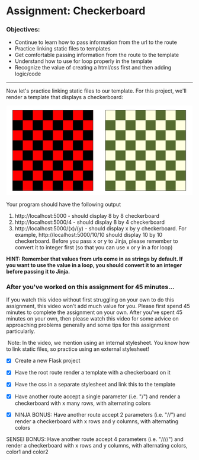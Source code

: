 # Assignment: Checkerboard

### Objectives:

- Continue to learn how to pass information from the url to the route
- Practice linking static files to templates
- Get comfortable passing information from the route to the template
- Understand how to use for loop properly in the template
- Recognize the value of creating a html/css first and then adding logic/code
<hr>
Now let's practice linking static files to our template. For this project, we'll render a template that displays a checkerboard:

![](Checkerboard_1000.gif)

Your program should have the following output

1. http://localhost:5000 - should display 8 by 8 checkerboard
2. http://localhost:5000/4 - should display 8 by 4 checkerboard
3. http://localhost:5000/(x)/(y) - should display x by y checkerboard.  For example, http://localhost:5000/10/10 should display 10 by 10 checkerboard.  Before you pass x or y to Jinja, please remember to convert it to integer first (so that you can use x or y in a for loop)

**HINT: Remember that values from urls come in as strings by default. If you want to use the value in a loop, you should convert it to an integer before passing it to Jinja.**

### After you've worked on this assignment for 45 minutes...
If you watch this video without first struggling on your own to do this assignment, this video won't add much value for you. Please first spend 45 minutes to complete the assignment on your own. After you've spent 45 minutes on your own, then please watch this video for some advice on approaching problems generally and some tips for this assignment particularly.

![]()
Note: In the video, we mention using an internal stylesheet. You know how to link static files, so practice using an external stylesheet!


- [x] Create a new Flask project

- [x] Have the root route render a template with a checkerboard on it

- [x] Have the css in a separate stylesheet and link this to the template

- [x] Have another route accept a single parameter (i.e. "/<x>") and render a checkerboard with x many rows, with alternating colors

- [x] NINJA BONUS: Have another route accept 2 parameters (i.e. "/<x>/<y>") and render a checkerboard with x rows and y columns, with alternating colors

SENSEI BONUS: Have another route accept 4 parameters (i.e. "/<x>/<y>/<color1>/<color2>") and render a checkerboard with x rows and y columns, with alternating colors, color1 and color2